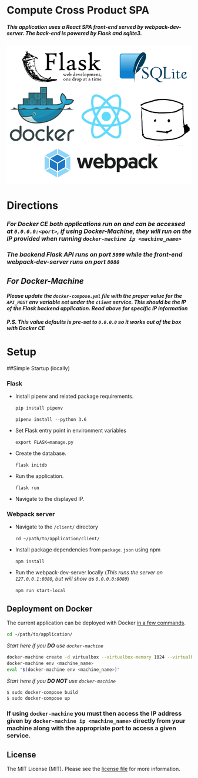 ﻿# Compute Cross Product SPA

##### This application uses a React SPA front-end served by webpack-dev-server. The back-end is powered by Flask and sqlite3.

![](app/static/img/Technologies.png)

# Directions
### *For Docker CE both applications run on and can be accessed at `0.0.0.0:<port>`, if using Docker-Machine, they will run on the IP provided when running `docker-machine ip <machine_name>`*
### *The backend Flask API runs on port `5000` while the front-end webpack-dev-server runs on port `8080`*

## *For Docker-Machine*
#### *Please update the `docker-compose.yml` file with the proper value for the `API_HOST` env variable set under the `client` service. This should be the IP of the Flask backend application. Read above for specific IP information*
#### *P.S. This value defaults is pre-set to `0.0.0.0` so it works out of the box with Docker CE*
# Setup

##Simple Startup (locally)
 
### Flask
- Install pipenv and related package requirements.

	`pip install pipenv`
	
	`pipenv install --python 3.6`
	
- Set Flask entry point in environment variables

    `export FLASK=manage.py`

- Create the database.

	`flask initdb`

- Run the application.

	`flask run`

- Navigate to the displayed IP.

### Webpack server
- Navigate to the `/client/` directory
    
    `cd ~/path/to/application/client/`
    
- Install package dependencies from `package.json` using npm
    
    `npm install`
    
- Run the webpack-dev-server locally (*This runs the server on `127.0.0.1:8080`, but will show as `0.0.0.0:8080`*)

    `npm run start-local`

## Deployment on Docker

The current application can be deployed with Docker [in a few commands](https://realpython.com/blog/python/dockerizing-flask-with-compose-and-machine-from-localhost-to-the-cloud/).

```sh
cd ~/path/to/application/
```
*Start here if you <b>DO</b> use `docker-machine`*
```sh
docker-machine create -d virtualbox --virtualbox-memory 1024 --virtualbox-cpu-count 1 <machine_name>
docker-machine env <machine_name>
eval "$(docker-machine env <machine_name>)"
```
*Start here if you <b>DO NOT</b> use `docker-machine`*
```sh
$ sudo docker-compose build
$ sudo docker-compose up
```

### If using `docker-machine` you must then access the IP address given by `docker-machine ip <machine_name>` directly from your machine along with the appropriate port to access a given service.

## License

The MIT License (MIT). Please see the [license file](LICENSE) for more information.
